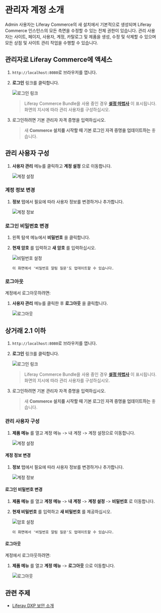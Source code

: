 # 관리자 계정 소개

Admin 사용자는 Liferay Commerce의 새 설치에서 기본적으로 생성되며 Liferay Commerce 인스턴스의 모든 측면을 수정할 수 있는 전체 권한이 있습니다. 관리 사용자는 사이트, 페이지, 사용자, 계정, 카탈로그 및 제품을 생성, 수정 및 삭제할 수 있으며 모든 상점 및 사이트 관리 작업을 수행할 수 있습니다.

## 관리자로 Liferay Commerce에 액세스

1. `http://localhost:8080`로 브라우저를 엽니다.
1. **로그인** 링크를 클릭합니다.

    ![로그인 링크](./introduction-to-the-admin-account/images/07.png "로그인 링크")

    > Liferay Commerce Bundle을 사용 중인 경우 [**설정 마법사**](https://help.liferay.com/hc/ko/articles/360017896652-Installing-Liferay-DXP-#using-the-setup-wizard) 이 표시됩니다. 화면의 지시에 따라 관리 사용자를 구성하십시오.

1. 로그인하려면 기본 관리자 자격 증명을 입력하십시오.

    > 새 **Commerce 설치를 시작할 때 기본 로그인 자격 증명을 업데이트하는** 좋습니다.

## 관리 사용자 구성

1. **사용자 관리** 메뉴를 클릭하고 **계정 설정** 으로 이동합니다.

    ![계정 설정](./introduction-to-the-admin-account/images/06.png "계정 설정")

### 계정 정보 변경

1. **정보** 탭에서 필요에 따라 사용자 정보를 변경하거나 추가합니다.

    ![계정 정보](./introduction-to-the-admin-account/images/03.png "계정 정보")

### 로그인 비밀번호 변경

1. 왼쪽 탐색 메뉴에서 **비밀번호** 을 클릭합니다.
1. **현재 암호** 를 입력하고 **새 암호** 를 입력하십시오.

    ![비밀번호 설정](./introduction-to-the-admin-account/images/04.png "비밀번호 설정")

    ```{note}
    이 화면에서 '비밀번호 알림 질문'도 업데이트할 수 있습니다.
    ```

### 로그아웃

계정에서 로그아웃하려면:

1. **사용자 관리** 메뉴를 클릭한 후 **로그아웃** 을 클릭합니다.

    ![로그아웃](./introduction-to-the-admin-account/images/08.png "로그아웃")

## 상거래 2.1 이하

1. `http://localhost:8080`로 브라우저를 엽니다.
1. **로그인** 링크를 클릭합니다.

    ![로그인 링크](./introduction-to-the-admin-account/images/01.png "로그인 링크")

    > Liferay Commerce Bundle을 사용 중인 경우 [**설정 마법사**](https://help.liferay.com/hc/ko/articles/360017896652-Installing-Liferay-DXP-#using-the-setup-wizard) 이 표시됩니다. 화면의 지시에 따라 관리 사용자를 구성하십시오.

1. 로그인하려면 기본 관리자 자격 증명을 입력하십시오.

    > 새 **Commerce 설치를 시작할 때 기본 로그인 자격 증명을 업데이트하는** 좋습니다.

### 관리 사용자 구성

1. **제품 메뉴** 를 열고 계정 메뉴 -> 내 계정 -> 계정 설정으로 이동합니다.

    ![계정 설정](./introduction-to-the-admin-account/images/02.png "계정 설정")

#### 계정 정보 변경

1. **정보** 탭에서 필요에 따라 사용자 정보를 변경하거나 추가합니다.

    ![계정 정보](./introduction-to-the-admin-account/images/03.png "계정 정보")

#### 로그인 비밀번호 변경

1. **제품 메뉴** 를 열고 **계정 메뉴** -> **내 계정** -> **계정 설정** -> **비밀번호** 로 이동합니다.
1. **현재 비밀번호** 를 입력하고 **새 비밀번호** 를 제공하십시오.

     ![암호 설정](./introduction-to-the-admin-account/images/04.png "암호 설정")

     ```{참고}
     이 화면에서 '비밀번호 알림 질문'도 업데이트할 수 있습니다.
     ```

#### 로그아웃

계정에서 로그아웃하려면:

1. **제품 메뉴** 를 열고 **계정 메뉴** -> **로그아웃** 으로 이동합니다.

    ![로그아웃](./introduction-to-the-admin-account/images/05.png "로그아웃")

## 관련 주제

* [Liferay DXP 보안 소개](https://help.liferay.com/hc/ko/articles/360017897072-Introduction-to-Securing-Liferay-DXP)
